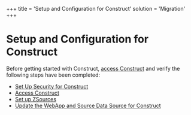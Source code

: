 +++
title = 'Setup and Configuration for Construct'
solution = 'Migration'
+++

# Setup and Configuration for Construct

Before getting started with Construct, [access
Construct](Access_Construct.htm) and verify the following steps have
been completed:

  - [Set Up Security for
    Construct](../../dspMigrate/Set_Up_Security_for_dspMigrate.htm)
  - [Access Construct](Access_Construct.htm)
  - [Set up ZSources](Set_up_ZSources.htm)
  - [Update the WebApp and Source Data Source for
    Construct](../../Console/Use_Cases/Update_Construct_WebApp_and_Data_Source.htm)
